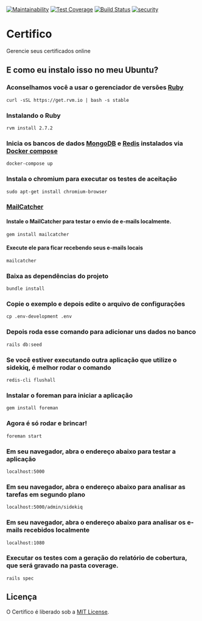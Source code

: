 [![Maintainability](https://api.codeclimate.com/v1/badges/50541fba39cd88576d9f/maintainability)](https://codeclimate.com/github/tasafo/certifico/maintainability) [![Test Coverage](https://api.codeclimate.com/v1/badges/50541fba39cd88576d9f/test_coverage)](https://codeclimate.com/github/tasafo/certifico/test_coverage) [![Build Status](https://travis-ci.org/tasafo/certifico.svg?branch=master)](https://travis-ci.org/tasafo/certifico) [![security](https://hakiri.io/github/tasafo/certifico/master.svg)](https://hakiri.io/github/tasafo/certifico/master)

# Certifico

Gerencie seus certificados online

## E como eu instalo isso no meu Ubuntu?

### Aconselhamos você a usar o gerenciador de versões [Ruby](http://rvm.io)

    curl -sSL https://get.rvm.io | bash -s stable

### Instalando o Ruby

    rvm install 2.7.2

### Inicia os bancos de dados [MongoDB](https://www.mongodb.com/) e [Redis](https://redis.io/) instalados via [Docker compose](https://docs.docker.com/compose/)

    docker-compose up

### Instala o chromium para executar os testes de aceitação

    sudo apt-get install chromium-browser

### [MailCatcher](http://mailcatcher.me)

#### Instale o MailCatcher para testar o envio de e-mails localmente.

    gem install mailcatcher

#### Execute ele para ficar recebendo seus e-mails locais

    mailcatcher

### Baixa as dependências do projeto

    bundle install

### Copie o exemplo e depois edite o arquivo de configurações

    cp .env-development .env

### Depois roda esse comando para adicionar uns dados no banco

    rails db:seed

### Se você estiver executando outra aplicação que utilize o sidekiq, é melhor rodar o comando

    redis-cli flushall

### Instalar o foreman para iniciar a aplicação

    gem install foreman

### Agora é só rodar e brincar!

    foreman start

### Em seu navegador, abra o endereço abaixo para testar a aplicação

    localhost:5000

### Em seu navegador, abra o endereço abaixo para analisar as tarefas em segundo plano

    localhost:5000/admin/sidekiq

### Em seu navegador, abra o endereço abaixo para analisar os e-mails recebidos localmente

    localhost:1080

### Executar os testes com a geração do relatório de cobertura, que será gravado na pasta coverage.

    rails spec

## Licença

O Certifico é liberado sob a [MIT License](http://www.opensource.org/licenses/MIT).
